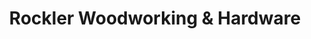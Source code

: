 ---
title: "Rockler Woodworking & Hardware"
url: /seattle/rockler-woodworking-and-hardware/
shop: doityourself
---